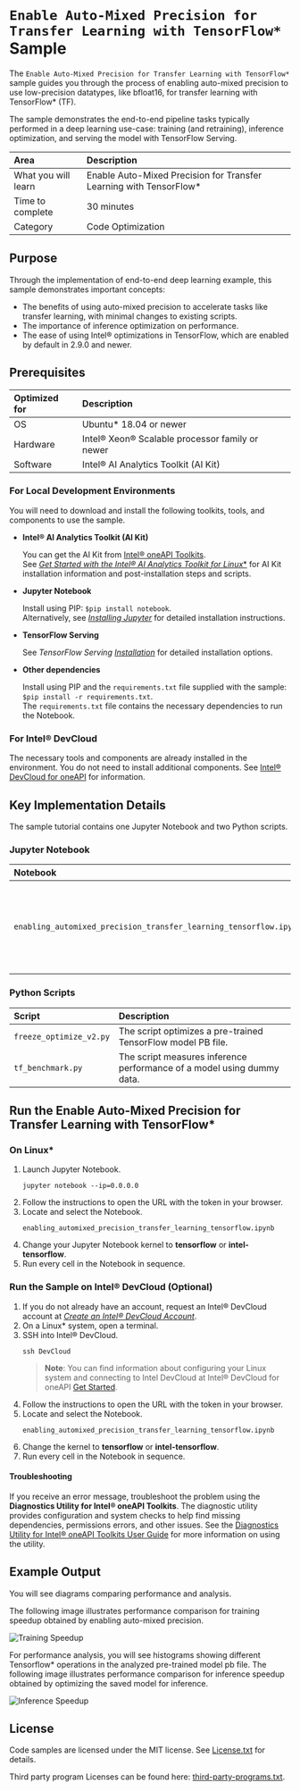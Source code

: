 # `Enable Auto-Mixed Precision for Transfer Learning with TensorFlow*` Sample

The `Enable Auto-Mixed Precision for Transfer Learning with TensorFlow*` sample guides you through the process of enabling auto-mixed precision to use low-precision datatypes, like bfloat16, for transfer learning with TensorFlow* (TF).

The sample demonstrates the end-to-end pipeline tasks typically performed in a deep learning use-case: training (and retraining), inference optimization, and serving the model with TensorFlow Serving.

| Area                    | Description
|:---                     |:---
| What you will learn     | Enable Auto-Mixed Precision for Transfer Learning with TensorFlow*
| Time to complete        | 30 minutes
| Category                | Code Optimization

## Purpose

Through the implementation of end-to-end deep learning example, this sample demonstrates important concepts:
- The benefits of using auto-mixed precision to accelerate tasks like transfer learning, with minimal changes to existing scripts.
- The importance of inference optimization on performance.
- The ease of using Intel® optimizations in TensorFlow, which are enabled by default in 2.9.0 and newer.

## Prerequisites

| Optimized for                     | Description
|:---                               |:---
| OS                                | Ubuntu* 18.04 or newer
| Hardware                          | Intel® Xeon® Scalable processor family or newer
| Software                          | Intel® AI Analytics Toolkit (AI Kit)

### For Local Development Environments

You will need to download and install the following toolkits, tools, and components to use the sample.

- **Intel® AI Analytics Toolkit (AI Kit)**

  You can get the AI Kit from [Intel® oneAPI Toolkits](https://www.intel.com/content/www/us/en/developer/tools/oneapi/toolkits.html#analytics-kit). <br> See [*Get Started with the Intel® AI Analytics Toolkit for Linux**](https://www.intel.com/content/www/us/en/develop/documentation/get-started-with-ai-linux) for AI Kit installation information and post-installation steps and scripts.

- **Jupyter Notebook**

  Install using PIP: `$pip install notebook`. <br> Alternatively, see [*Installing Jupyter*](https://jupyter.org/install) for detailed installation instructions.

- **TensorFlow Serving**

  See *TensorFlow Serving* [*Installation*](https://www.tensorflow.org/tfx/serving/setup) for detailed installation options.

- **Other dependencies**

  Install using PIP and the `requirements.txt` file supplied with the sample: `$pip install -r requirements.txt`. <br> The `requirements.txt` file contains the necessary dependencies to run the Notebook.

### For Intel® DevCloud

The necessary tools and components are already installed in the environment. You do not need to install additional components. See [Intel® DevCloud for oneAPI](https://devcloud.intel.com/oneapi/get_started/) for information.

## Key Implementation Details

The sample tutorial contains one Jupyter Notebook and two Python scripts.

### Jupyter Notebook

| Notebook                                                         | Description
|:---                                                              |:---
|`enabling_automixed_precision_transfer_learning_tensorflow.ipynb` | Enabling Auto-Mixed Precision for Transfer Learning with TensorFlow

### Python Scripts

| Script                   | Description
|:---                      |:---
|`freeze_optimize_v2.py`   |The script optimizes a pre-trained TensorFlow model PB file.
|`tf_benchmark.py`         |The script measures inference performance of a model using dummy data.

## Run the Enable Auto-Mixed Precision for Transfer Learning with TensorFlow* 

### On Linux*

1. Launch Jupyter Notebook.
   ```
   jupyter notebook --ip=0.0.0.0
   ```
2. Follow the instructions to open the URL with the token in your browser.
3. Locate and select the Notebook.
   ```
   enabling_automixed_precision_transfer_learning_tensorflow.ipynb
   ````
4. Change your Jupyter Notebook kernel to **tensorflow** or **intel-tensorflow**.
5. Run every cell in the Notebook in sequence.


### Run the Sample on Intel® DevCloud (Optional)

1. If you do not already have an account, request an Intel® DevCloud account at [*Create an Intel® DevCloud Account*](https://intelsoftwaresites.secure.force.com/DevCloud/oneapi).
2. On a Linux* system, open a terminal.
3. SSH into Intel® DevCloud.
   ```
   ssh DevCloud
   ```
   > **Note**: You can find information about configuring your Linux system and connecting to Intel DevCloud at Intel® DevCloud for oneAPI [Get Started](https://devcloud.intel.com/oneapi/get_started).
4. Follow the instructions to open the URL with the token in your browser.
5. Locate and select the Notebook.
   ```
   enabling_automixed_precision_transfer_learning_tensorflow.ipynb
   ````
6. Change the kernel to **tensorflow** or **intel-tensorflow**.
7. Run every cell in the Notebook in sequence.


#### Troubleshooting

If you receive an error message, troubleshoot the problem using the **Diagnostics Utility for Intel® oneAPI Toolkits**. The diagnostic utility provides configuration and system checks to help find missing dependencies, permissions errors, and other issues. See the [Diagnostics Utility for Intel® oneAPI Toolkits User Guide](https://www.intel.com/content/www/us/en/develop/documentation/diagnostic-utility-user-guide/top.html) for more information on using the utility.


## Example Output

You will see diagrams comparing performance and analysis. 

The following image illustrates performance comparison for training speedup obtained by enabling auto-mixed precision.

![Training Speedup](images/training-perf-comp.png)

For performance analysis, you will see histograms showing different Tensorflow* operations in the analyzed pre-trained model pb file. The following image illustrates performance comparison for inference speedup obtained by optimizing the saved model for inference.

![Inference Speedup](images/inference-perf-comp.png)

## License

Code samples are licensed under the MIT license. See
[License.txt](https://github.com/oneapi-src/oneAPI-samples/blob/master/License.txt) for details.

Third party program Licenses can be found here: [third-party-programs.txt](https://github.com/oneapi-src/oneAPI-samples/blob/master/third-party-programs.txt).